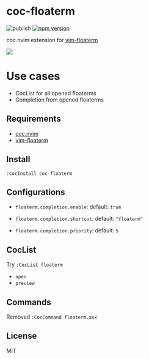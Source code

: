 # coc-floaterm

![publish](https://github.com/voldikss/coc-floaterm/workflows/publish/badge.svg)
[![npm version](https://badge.fury.io/js/coc-floaterm.svg)](https://badge.fury.io/js/coc-floaterm)

coc.nvim extension for [vim-floaterm](https://github.com/voldikss/vim-floaterm)

![](https://user-images.githubusercontent.com/20282795/75005925-fcc27f80-54aa-11ea-832e-59ea5b02fc04.gif)

# Use cases

- CocList for all opened floaterms
- Completion from opened floaterms

## Requirements

- [coc.nvim](https://github.com/neoclide/coc.nvim)
- [vim-floaterm](https://github.com/voldikss/vim-floaterm)

## Install

```
:CocInstall coc-floaterm
```

## Configurations

- `floaterm.completion.enable`:
  default: `true`

- `floaterm.completion.shortcut`:
  default: `"floaterm"`

- `floaterm.completion.priority`:
  default: `5`

## CocList

Try `:CocList floaterm`

- `open`
- `preview`

## Commands

Removed `:CocCommand floaterm.xxx`

## License

MIT
